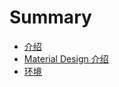 # Summary

* [ 介绍](README.md)
* [Material Design 介绍](material-design-jie-shao.md)
* [环境](chapter1.md)

